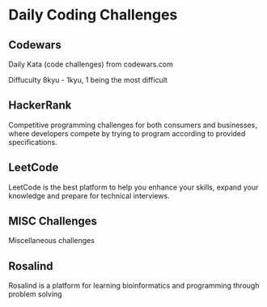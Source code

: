 # Daily Coding Challenges

## Codewars
Daily Kata (code challenges) from codewars.com

Diffuculty 8kyu - 1kyu, 1 being the most difficult

## HackerRank
Competitive programming challenges for both consumers and businesses, where developers compete by trying to program according to provided specifications.

## LeetCode
LeetCode is the best platform to help you enhance your skills, expand your knowledge and prepare for technical interviews.

## MISC Challenges
Miscellaneous challenges 

## Rosalind
Rosalind is a platform for learning bioinformatics and programming through problem solving